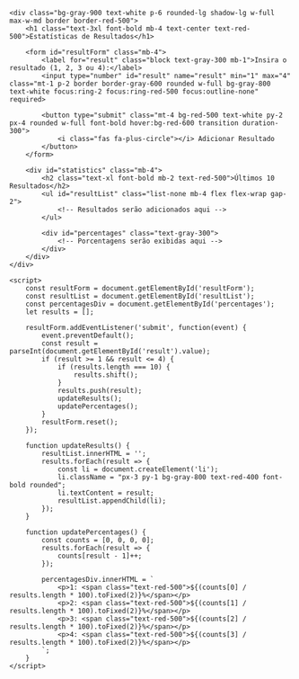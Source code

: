 <!DOCTYPE html>
<html lang="pt-BR">
<head>
    <meta charset="UTF-8">
    <meta name="viewport" content="width=device-width, initial-scale=1.0">
    <title>App de Estatísticas de Resultados</title>
    <script src="https://cdn.tailwindcss.com"></script>
    <link rel="stylesheet" href="https://cdnjs.cloudflare.com/ajax/libs/font-awesome/5.15.3/css/all.min.css">
    <link href="https://fonts.googleapis.com/css2?family=Roboto:wght@400;700&display=swap" rel="stylesheet">
    <style>
        body {
            font-family: 'Roboto', sans-serif;
        }
    </style>
</head>
<body class="bg-black min-h-screen flex flex-col items-center justify-center">

    <div class="bg-gray-900 text-white p-6 rounded-lg shadow-lg w-full max-w-md border border-red-500">
        <h1 class="text-3xl font-bold mb-4 text-center text-red-500">Estatísticas de Resultados</h1>
        
        <form id="resultForm" class="mb-4">
            <label for="result" class="block text-gray-300 mb-1">Insira o resultado (1, 2, 3 ou 4):</label>
            <input type="number" id="result" name="result" min="1" max="4" class="mt-1 p-2 border border-gray-600 rounded w-full bg-gray-800 text-white focus:ring-2 focus:ring-red-500 focus:outline-none" required>
            
            <button type="submit" class="mt-4 bg-red-500 text-white py-2 px-4 rounded w-full font-bold hover:bg-red-600 transition duration-300">
                <i class="fas fa-plus-circle"></i> Adicionar Resultado
            </button>
        </form>

        <div id="statistics" class="mb-4">
            <h2 class="text-xl font-bold mb-2 text-red-500">Últimos 10 Resultados</h2>
            <ul id="resultList" class="list-none mb-4 flex flex-wrap gap-2">
                <!-- Resultados serão adicionados aqui -->
            </ul>

            <div id="percentages" class="text-gray-300">
                <!-- Porcentagens serão exibidas aqui -->
            </div>
        </div>
    </div>

    <script>
        const resultForm = document.getElementById('resultForm');
        const resultList = document.getElementById('resultList');
        const percentagesDiv = document.getElementById('percentages');
        let results = [];

        resultForm.addEventListener('submit', function(event) {
            event.preventDefault();
            const result = parseInt(document.getElementById('result').value);
            if (result >= 1 && result <= 4) {
                if (results.length === 10) {
                    results.shift();
                }
                results.push(result);
                updateResults();
                updatePercentages();
            }
            resultForm.reset();
        });

        function updateResults() {
            resultList.innerHTML = '';
            results.forEach(result => {
                const li = document.createElement('li');
                li.className = "px-3 py-1 bg-gray-800 text-red-400 font-bold rounded";
                li.textContent = result;
                resultList.appendChild(li);
            });
        }

        function updatePercentages() {
            const counts = [0, 0, 0, 0];
            results.forEach(result => {
                counts[result - 1]++;
            });

            percentagesDiv.innerHTML = `
                <p>1: <span class="text-red-500">${(counts[0] / results.length * 100).toFixed(2)}%</span></p>
                <p>2: <span class="text-red-500">${(counts[1] / results.length * 100).toFixed(2)}%</span></p>
                <p>3: <span class="text-red-500">${(counts[2] / results.length * 100).toFixed(2)}%</span></p>
                <p>4: <span class="text-red-500">${(counts[3] / results.length * 100).toFixed(2)}%</span></p>
            `;
        }
    </script>

</body>
</html>
